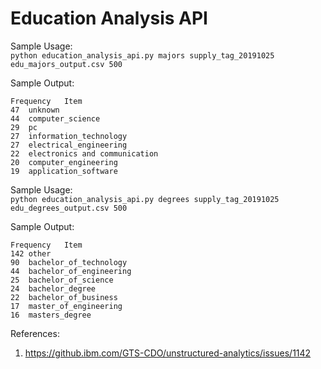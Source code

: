 # Education Analysis API

Sample Usage:<br />
`python education_analysis_api.py majors supply_tag_20191025 edu_majors_output.csv 500`

Sample Output:
```text
Frequency	Item
47	unknown
44	computer_science
29	pc
27	information_technology
27	electrical_engineering
22	electronics and communication
20	computer_engineering
19	application_software
```

Sample Usage:<br />
`python education_analysis_api.py degrees supply_tag_20191025 edu_degrees_output.csv 500`

Sample Output:
```text
Frequency	Item
142	other
90	bachelor_of_technology
44	bachelor_of_engineering
25	bachelor_of_science
24	bachelor_degree
22	bachelor_of_business
17	master_of_engineering
16	masters_degree
```

References:
1. https://github.ibm.com/GTS-CDO/unstructured-analytics/issues/1142